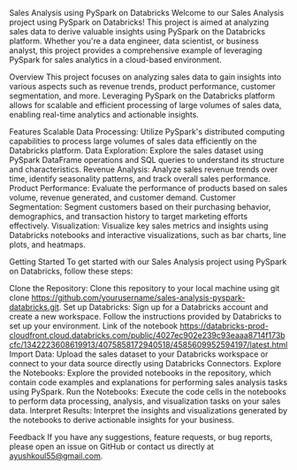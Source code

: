 Sales Analysis using PySpark on Databricks
Welcome to our Sales Analysis project using PySpark on Databricks! This project is aimed at analyzing sales data to derive valuable insights using PySpark on the Databricks platform. Whether you're a data engineer, data scientist, or business analyst, this project provides a comprehensive example of leveraging PySpark for sales analytics in a cloud-based environment.


Overview
This project focuses on analyzing sales data to gain insights into various aspects such as revenue trends, product performance, customer segmentation, and more. Leveraging PySpark on the Databricks platform allows for scalable and efficient processing of large volumes of sales data, enabling real-time analytics and actionable insights.


Features
Scalable Data Processing: Utilize PySpark's distributed computing capabilities to process large volumes of sales data efficiently on the Databricks platform.
Data Exploration: Explore the sales dataset using PySpark DataFrame operations and SQL queries to understand its structure and characteristics.
Revenue Analysis: Analyze sales revenue trends over time, identify seasonality patterns, and track overall sales performance.
Product Performance: Evaluate the performance of products based on sales volume, revenue generated, and customer demand.
Customer Segmentation: Segment customers based on their purchasing behavior, demographics, and transaction history to target marketing efforts effectively.
Visualization: Visualize key sales metrics and insights using Databricks notebooks and interactive visualizations, such as bar charts, line plots, and heatmaps.


Getting Started
To get started with our Sales Analysis project using PySpark on Databricks, follow these steps:

Clone the Repository: Clone this repository to your local machine using git clone https://github.com/yourusername/sales-analysis-pyspark-databricks.git.
Set up Databricks: Sign up for a Databricks account and create a new workspace. Follow the instructions provided by Databricks to set up your environment.
Link of the notebook https://databricks-prod-cloudfront.cloud.databricks.com/public/4027ec902e239c93eaaa8714f173bcfc/1342223608619913/4075858172940518/4585609952594197/latest.html
Import Data: Upload the sales dataset to your Databricks workspace or connect to your data source directly using Databricks Connectors.
Explore the Notebooks: Explore the provided notebooks in the repository, which contain code examples and explanations for performing sales analysis tasks using PySpark.
Run the Notebooks: Execute the code cells in the notebooks to perform data processing, analysis, and visualization tasks on your sales data.
Interpret Results: Interpret the insights and visualizations generated by the notebooks to derive actionable insights for your business.

Feedback
If you have any suggestions, feature requests, or bug reports, please open an issue on GitHub or contact us directly at ayushkoul55@gmail.com.
